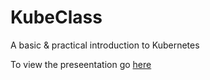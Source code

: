 # KubeClass

A basic & practical introduction to Kubernetes

To view the preseentation go [here](https://gitpitch.com/richardcase/kubeclass)